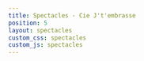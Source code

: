 ```yaml
---
title: Spectacles - Cie J't'embrasse
position: 5
layout: spectacles
custom_css: spectacles
custom_js: spectacles
---
```


